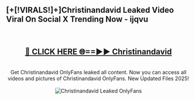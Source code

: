 <h2>[+[!VIRALS!]+]Christinandavid Leaked Video Viral On Social X Trending Now - ijqvu</h2>
<br>
<div align="center">
<h2><a href="https://libra.edu.pl?Christinandavid" rel="nofollow">🔴 CLICK HERE 🌐==►► Christinandavid</a></h2>
<br>
Get Christinandavid OnlyFans leaked all content. Now you can access all videos and pictures of Christinandavid OnlyFans. New Updated Files 2025!
<br>
<br>
<a href="https://libra.edu.pl?Christinandavid" rel="nofollow" data-target="animated-image.originalLink"><img src="https://i.ibb.co.com/WyWwxjT/player-gif2.gif" alt="Christinandavid Leaked OnlyFans" style="max-width: 100%; display: inline-block;" data-target="animated-image.originalImage"></a>
</div>
<br>